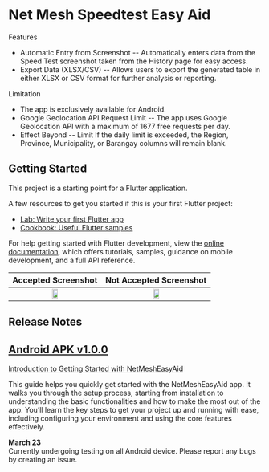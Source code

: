 # Net Mesh Speedtest Easy Aid

Features
- Automatic Entry from Screenshot
    -- Automatically enters data from the Speed Test screenshot taken from the History page for easy access.
- Export Data (XLSX/CSV)
    -- Allows users to export the generated table in either XLSX or CSV format for further analysis or reporting.

Limitation
- The app is exclusively available for Android.
- Google Geolocation API Request Limit
    -- The app uses Google Geolocation API with a maximum of 1677 free requests per day.
- Effect Beyond
    -- Limit	If the daily limit is exceeded, the Region, Province, Municipality, or Barangay columns will remain blank.

## Getting Started

This project is a starting point for a Flutter application.

A few resources to get you started if this is your first Flutter project:

- [Lab: Write your first Flutter app](https://docs.flutter.dev/get-started/codelab)
- [Cookbook: Useful Flutter samples](https://docs.flutter.dev/cookbook)

For help getting started with Flutter development, view the
[online documentation](https://docs.flutter.dev/), which offers tutorials,
samples, guidance on mobile development, and a full API reference.


| <div align="center"><b>Accepted Screenshot</b></div> | <div align="center"><b>Not Accepted Screenshot</b></div> |
|-------------|--------------|
| <div align="center"><img src="https://github.com/user-attachments/assets/6af97bcc-01fe-4537-b357-071958f43625" width="25%" /></div> | <div align="center"><img src="https://github.com/user-attachments/assets/08e78679-bd20-495c-bba9-19b1934025da" width="25%" /></div> |

## Release Notes

## [Android APK v1.0.0](https://drive.google.com/file/d/1OZtMTMN_QWgK_73-J2Lyn1FuvEEOjrEU/view?usp=drive_link)

[Introduction to Getting Started with NetMeshEasyAid](https://drive.google.com/file/d/147S5ZxCn_OZYKkAeIHigYXV3QU-pqdm_/view?usp=sharing)

This guide helps you quickly get started with the NetMeshEasyAid app. It walks you through the setup process, starting from installation to understanding the basic functionalities and how to make the most out of the app. You’ll learn the key steps to get your project up and running with ease, including configuring your environment and using the core features effectively.

**March 23**  
Currently undergoing testing on all Android device. Please report any bugs by creating an issue.

